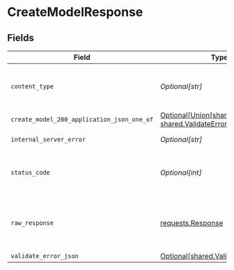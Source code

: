 # CreateModelResponse


## Fields

| Field                                                                                                                        | Type                                                                                                                         | Required                                                                                                                     | Description                                                                                                                  |
| ---------------------------------------------------------------------------------------------------------------------------- | ---------------------------------------------------------------------------------------------------------------------------- | ---------------------------------------------------------------------------------------------------------------------------- | ---------------------------------------------------------------------------------------------------------------------------- |
| `content_type`                                                                                                               | *Optional[str]*                                                                                                              | :heavy_check_mark:                                                                                                           | HTTP response content type for this operation                                                                                |
| `create_model_200_application_json_one_of`                                                                                   | [Optional[Union[shared.Model, shared.ValidateErrorJSON, str]]](undefined/models/operations/createmodel200applicationjson.md) | :heavy_minus_sign:                                                                                                           | Ok                                                                                                                           |
| `internal_server_error`                                                                                                      | *Optional[str]*                                                                                                              | :heavy_minus_sign:                                                                                                           | Something went wrong                                                                                                         |
| `status_code`                                                                                                                | *Optional[int]*                                                                                                              | :heavy_check_mark:                                                                                                           | HTTP response status code for this operation                                                                                 |
| `raw_response`                                                                                                               | [requests.Response](https://requests.readthedocs.io/en/latest/api/#requests.Response)                                        | :heavy_minus_sign:                                                                                                           | Raw HTTP response; suitable for custom response parsing                                                                      |
| `validate_error_json`                                                                                                        | [Optional[shared.ValidateErrorJSON]](undefined/models/shared/validateerrorjson.md)                                           | :heavy_minus_sign:                                                                                                           | Conflict                                                                                                                     |